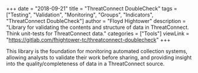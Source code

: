 +++
date = "2018-09-21"
title = "ThreatConnect DoubleCheck"
tags = ["Testing", "Validation", "Monitoring", "Groups", "Indicators", "ThreatConnect DoubleCheck"]
author = "Floyd Hightower"
description = "Library for validating the contents and structure of data in ThreatConnect. Think unit-tests for ThreatConnect data."
categories = ["Tools"]
viewLink = "https://gitlab.com/fhightower-tc/threatconnect-doublecheck"
+++

This library is the foundation for monitoring automated collection systems, allowing analysts to validate their work before sharing, and providing insight into the quality/completeness of data in a ThreatConnect source.
